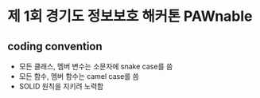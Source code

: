 # 제 1회 경기도 정보보호 해커톤 PAWnable

## coding convention
* 모든 클래스, 멤버 변수는 소문자에 snake case를 씀
* 모든 함수, 멤버 함수는 camel case를 씀
* SOLID 원칙을 지키려 노력함